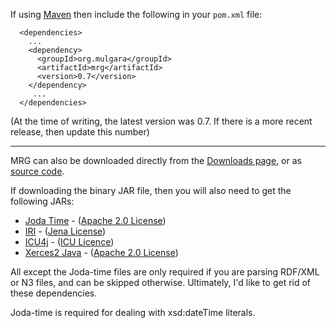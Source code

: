 If using [Maven](http://maven.apache.org/) then include the following in your `pom.xml` file:
```
  <dependencies>
    ...
    <dependency>
      <groupId>org.mulgara</groupId>
      <artifactId>mrg</artifactId>
      <version>0.7</version>
    </dependency>
     ...
  </dependencies>
```
(At the time of writing, the latest version was 0.7. If there is a more recent release, then update this number)

---

MRG can also be downloaded directly from the [Downloads page](http://code.google.com/p/mrg/downloads/list), or as [source code](http://code.google.com/p/mrg/source/checkout).


If downloading the binary JAR file, then you will also need to get the following JARs:

  * [Joda Time](http://sourceforge.net/projects/joda-time/files/joda-time/) - ([Apache 2.0 License](http://joda-time.sourceforge.net/license.html))
  * [IRI](http://jena.sourceforge.net/iri/index.html) - ([Jena License](http://jena.sourceforge.net/iri/license.html))
  * [ICU4j](http://site.icu-project.org/download) - ([ICU Licence](http://source.icu-project.org/repos/icu/icu/trunk/license.html))
  * [Xerces2 Java](http://xerces.apache.org/mirrors.cgi#binary) - ([Apache 2.0 License](http://www.apache.org/licenses/LICENSE-2.0.html))

All except the Joda-time files are only required if you are parsing RDF/XML or N3 files, and can be skipped otherwise. Ultimately, I'd like to get rid of these dependencies.

Joda-time is required for dealing with xsd:dateTime literals.